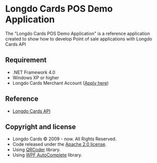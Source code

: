 ﻿# Longdo Cards POS Demo Application
The "Longdo Cards POS Demo Application" is a reference application created to show how
to develop Point of sale applications with Longdo Cards API

## Requirement
 * .NET Framework 4.0
 * Windows XP or higher
 * Longdo Cards Merchant Account ([Apply here](https://merchant.longdo.com/apply))

## Reference
  * [Longdo Cards API](https://cards.longdo.com/api)

## Copyright and license
  * Longdo Cards © 2009 - now. All Rights Reserved.
  * Code released under the [Apache 2.0 license](LICENSE).
  * Using [QRCoder](https://github.com/codebude/QRCoder/) library.
  * Using [WPF AutoComplete](https://wpfautocomplete.codeplex.com/) library.
  